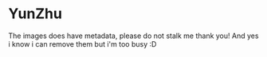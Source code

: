 # YunZhu

The images does have metadata, please do not stalk me thank you!
And yes i know i can remove them but i'm too busy :D